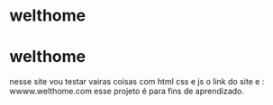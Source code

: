 # welthome
# welthome
nesse site vou testar vairas coisas com html css e js 
 o link do site e : wwww.welthome.com
esse projeto é para fins de aprendizado.
